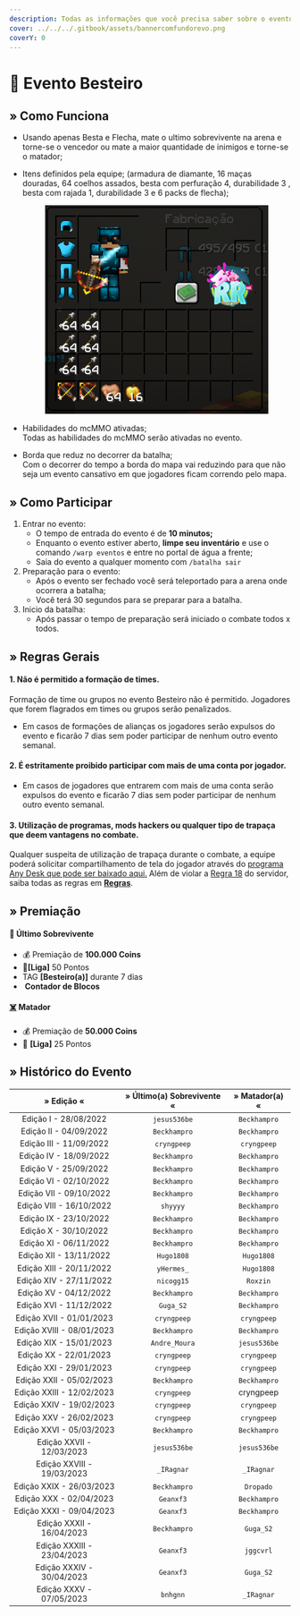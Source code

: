 ```yaml
---
description: Todas as informações que você precisa saber sobre o evento semanal Besteiro.
cover: ../../../.gitbook/assets/bannercomfundorevo.png
coverY: 0
---
```


# 🎯 Evento Besteiro

## » Como Funciona

* Usando apenas Besta e Flecha, mate o ultimo sobrevivente na arena e torne-se o vencedor ou mate a maior quantidade de inimigos e torne-se o matador;
*   Itens definidos pela equipe; (armadura de diamante, 16 maças douradas, 64 coelhos assados, besta com perfuração 4, durabilidade 3 , besta com rajada 1, durabilidade 3 e 6 packs de flecha);

    <figure><img src="../../../.gitbook/assets/image (2) (2).png" alt=""><figcaption></figcaption></figure>
* Habilidades do mcMMO ativadas;\
  Todas as habilidades do mcMMO serão ativadas no evento.
* Borda que reduz no decorrer da batalha;\
  Com o decorrer do tempo a borda do mapa vai reduzindo para que não seja um evento cansativo em que jogadores ficam correndo pelo mapa.

## » Como Participar

1. Entrar no evento:
   * O tempo de entrada do evento é de **10 minutos;**
   * Enquanto o evento estiver aberto, **limpe seu inventário** e use o comando `/warp eventos` e entre no portal de água a frente;
   * Saia do evento a qualquer momento com `/batalha sair`&#x20;
2. Preparação para o evento:
   * Após o evento ser fechado você será teleportado para a arena onde ocorrera a batalha;
   * Você terá 30 segundos para se preparar para a batalha.&#x20;
3. Inicio da batalha:
   * Após passar o tempo de preparação será iniciado o combate todos x todos.

## » Regras Gerais

#### 1. Não é permitido a formação de times.

Formação de time ou grupos no evento Besteiro não é permitido. Jogadores que forem flagrados em times ou grupos serão penalizados.

* Em casos de formações de alianças os jogadores serão expulsos do evento e ficarão 7 dias sem poder participar de nenhum outro evento semanal.

#### 2. É estritamente proibido participar com mais de uma conta por jogador.

* Em casos de jogadores que entrarem com mais de uma conta serão expulsos do evento e ficarão 7 dias sem poder participar de nenhum outro evento semanal.

#### **3. Utilização de programas, mods hackers ou qualquer tipo de trapaça que deem vantagens no combate.**

Qualquer suspeita de utilização de trapaça durante o combate, a equipe poderá solicitar compartilhamento de tela do jogador através do [programa Any Desk que pode ser baixado aqui.](https://anydesk.com/pt/downloads) Além de violar a [Regra 18](https://wiki.rederevo.com/regras/jogabilidade#01-7) do servidor, saiba todas as regras em [**Regras**](../../../regras/).

## » Premiação

#### 🥇 Ú**ltimo Sobrevivente**

* 💰 Premiação de **100.000 Coins**
* 💎**\[Liga]** 50 Pontos
* ​<img src="https://files.gitbook.com/v0/b/gitbook-x-prod.appspot.com/o/spaces%2FvDOKGccGYHA70l7WF72d%2Fuploads%2FOBK4cloBTUiSCK8zAbq8%2Fimage.png?alt=media&#x26;token=c49a492f-3018-40e1-bdfe-428c73a2125d" alt="" data-size="line">TAG **\[Besteiro(a)]** durante 7 dias
* ​​<img src="https://files.gitbook.com/v0/b/gitbook-x-prod.appspot.com/o/spaces%2FvDOKGccGYHA70l7WF72d%2Fuploads%2F8EZjvWOc71OnVvlLX0Cp%2Fimage.png?alt=media&#x26;token=1d6b1323-340a-45d7-81c8-251f54ef9f3d" alt="" data-size="line"> **Contador de Blocos**

#### [☠️](https://emojipedia.org/skull-and-crossbones/) **Matador**

* 💰 Premiação de **50.000 Coins**
* 💎 **\[Liga]** 25 Pontos

## » Histórico do Evento

|         » Edição «         | » Último(a) Sobrevivente « | » Matador(a) « |
| :------------------------: | :------------------------: | :------------: |
|    Edição I - 28/08/2022   |        `jesus536be`        |  `Beckhampro`  |
|   Edição II - 04/09/2022   |        `Beckhampro`        |  `Beckhampro`  |
|   Edição III - 11/09/2022  |         `cryngpeep`        |   `cryngpeep`  |
|   Edição IV - 18/09/2022   |        `Beckhampro`        |  `Beckhampro`  |
|    Edição V - 25/09/2022   |        `Beckhampro`        |  `Beckhampro`  |
|   Edição VI - 02/10/2022   |        `Beckhampro`        |  `Beckhampro`  |
|   Edição VII - 09/10/2022  |        `Beckhampro`        |  `Beckhampro`  |
|  Edição VIII - 16/10/2022  |          `shyyyy`          |  `Beckhampro`  |
|   Edição IX - 23/10/2022   |        `Beckhampro`        |  `Beckhampro`  |
|    Edição X - 30/10/2022   |        `Beckhampro`        |  `Beckhampro`  |
|   Edição XI - 06/11/2022   |        `Beckhampro`        |  `Beckhampro`  |
|   Edição XII - 13/11/2022  |         `Hugo1808`         |   `Hugo1808`   |
|  Edição XIII - 20/11/2022  |         `yHermes_`         |   `Hugo1808`   |
|   Edição XIV - 27/11/2022  |         `nicogg15`         |    `Roxzin`    |
|   Edição XV - 04/12/2022   |        `Beckhampro`        |  `Beckhampro`  |
|   Edição XVI - 11/12/2022  |          `Guga_S2`         |  `Beckhampro`  |
|  Edição XVII - 01/01/2023  |         `cryngpeep`        |   `cryngpeep`  |
|  Edição XVIII - 08/01/2023 |        `Beckhampro`        |  `Beckhampro`  |
|   Edição XIX - 15/01/2023  |        `Andre_Moura`       |  `jesus536be`  |
|   Edição XX - 22/01/2023   |         `cryngpeep`        |   `cryngpeep`  |
|   Edição XXI - 29/01/2023  |         `cryngpeep`        |   `cryngpeep`  |
|  Edição XXII - 05/02/2023  |        `Beckhampro`        |  `Beckhampro`  |
|  Edição XXIII - 12/02/2023 |         `cryngpeep`        |    cryngpeep   |
|  Edição XXIV - 19/02/2023  |         `cryngpeep`        |   `cryngpeep`  |
|   Edição XXV - 26/02/2023  |         `cryngpeep`        |   `cryngpeep`  |
|  Edição XXVI - 05/03/2023  |        `Beckhampro`        |  `Beckhampro`  |
|  Edição XXVII - 12/03/2023 |        `jesus536be`        |  `jesus536be`  |
| Edição XXVIII - 19/03/2023 |         `_IRagnar`         |   `_IRagnar`   |
|  Edição XXIX - 26/03/2023  |        `Beckhampro`        |    `Dropado`   |
|   Edição XXX - 02/04/2023  |          `Geanxf3`         |  `Beckhampro`  |
|  Edição XXXI - 09/04/2023  |          `Geanxf3`         |  `Beckhampro`  |
|  Edição XXXII - 16/04/2023 |        `Beckhampro`        |    `Guga_S2`   |
| Edição XXXIII - 23/04/2023 |          `Geanxf3`         |    `jggcvrl`   |
|  Edição XXXIV - 30/04/2023 |          `Geanxf3`         |    `Guga_S2`   |
|  Edição XXXV - 07/05/2023  |          `bnhgnn`          |   `_IRagnar`   |
